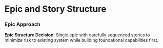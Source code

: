 # Epic and Story Structure

### Epic Approach

**Epic Structure Decision**: Single epic with carefully sequenced stories to minimize risk to existing system while building foundational capabilities first.
